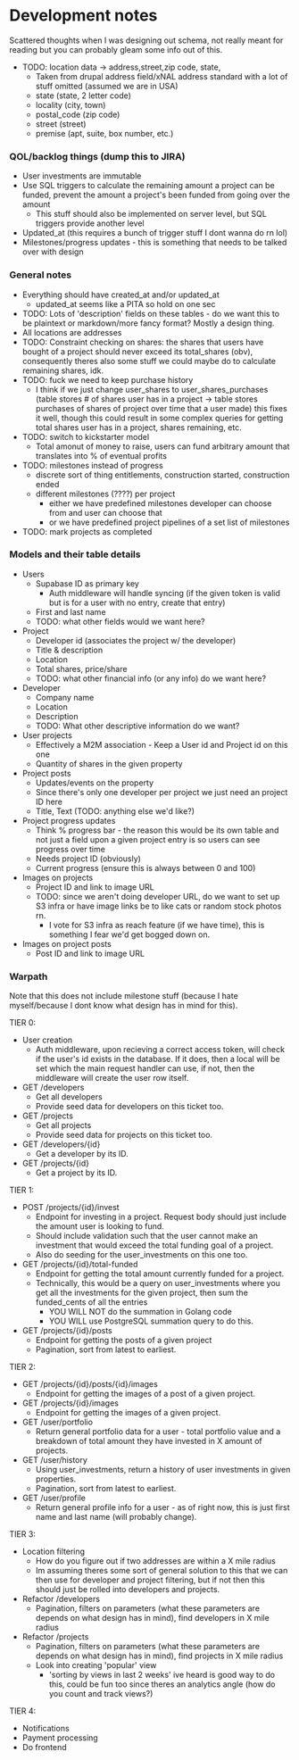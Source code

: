 # Development notes
Scattered thoughts when I was designing out schema, not really meant for reading but you can probably gleam some info out of this.

- TODO: location data -> address,street,zip code, state, 
    - Taken from drupal address field/xNAL address standard with a lot of stuff omitted (assumed we are in USA)
    - state (state, 2 letter code)
    - locality (city, town)
    - postal_code (zip code)
    - street (street)
    - premise (apt, suite, box number, etc.)
    
### QOL/backlog things (dump this to JIRA)
- User investments are immutable
- Use SQL triggers to calculate the remaining amount a project can be funded, prevent the amount a project's been funded from going over the amount
    - This stuff should also be implemented on server level, but SQL triggers provide another level 
- Updated_at (this requires a bunch of trigger stuff I dont wanna do rn lol)
- Milestones/progress updates - this is something that needs to be talked over with design

### General notes
- Everything should have created_at and/or updated_at
    - updated_at seems like a PITA so hold on one sec
- TODO: Lots of 'description' fields on these tables - do we want this to be plaintext or markdown/more fancy format? Mostly a design thing.
- All locations are addresses
- TODO: Constraint checking on shares: the shares that users have bought of a project should never exceed its total_shares (obv), consequently theres also some stuff we could maybe do to calculate remaining shares, idk.
- TODO: fuck we need to keep purchase history
    - I think if we just change user_shares to user_shares_purchases (table stores # of shares user has in a project -> table stores purchases of shares of project over time that a user made) this fixes it well, though this could result in some complex queries for getting total shares user has in a project, shares remaining, etc.
- TODO: switch to kickstarter model
    - Total amonut of money to raise, users can fund arbitrary amount that translates into % of eventual profits
- TODO: milestones instead of progress
    - discrete sort of thing entitlements, construction started, construction ended 
    - different milestones (????) per project
        - either we have predefined milestones developer can choose from and user can choose that
        - or we have predefined project pipelines of a set list of milestones
- TODO: mark projects as completed

### Models and their table details
- Users
    - Supabase ID as primary key
        - Auth middleware will handle syncing (if the given token is valid but is for a user with no entry, create that entry)
    - First and last name
    - TODO: what other fields would we want here?
- Project
    - Developer id (associates the project w/ the developer)
    - Title & description
    - Location
    - Total shares, price/share
    - TODO: what other financial info (or any info) do we want here?
- Developer
    - Company name
    - Location
    - Description
    - TODO: What other descriptive information do we want?
- User projects
    - Effectively a M2M association - Keep a User id and Project id on this one
    - Quantity of shares in the given property
- Project posts
    - Updates/events on the property
    - Since there's only one developer per project we just need an project ID here
    - Title, Text (TODO: anything else we'd like?)
- Project progress updates
    - Think % progress bar - the reason this would be its own table and not just a field upon a given project entry is so users can see progress over time
    - Needs project ID (obviously)
    - Current progress (ensure this is always between 0 and 100)
- Images on projects
    - Project ID and link to image URL
    - TODO: since we aren't doing developer URL, do we want to set up S3 infra or have image links be to like cats or random stock photos rn.
        - I vote for S3 infra as reach feature (if we have time), this is something I fear we'd get bogged down on.
- Images on project posts
    - Post ID and link to image URL

### Warpath
Note that this does not include milestone stuff (because I hate myself/because I dont know what design has in mind for this).

TIER 0: 

- User creation
    - Auth middleware, upon recieving a correct access token, will check if the user's id exists in the database. If it does, then a local will be set which the main request handler can use, if not, then the middleware will create the user row itself.
- GET /developers
    - Get all developers
    - Provide seed data for developers on this ticket too.
- GET /projects
    - Get all projects
    - Provide seed data for projects on this ticket too.
- GET /developers/{id}
    - Get a developer by its ID.
- GET /projects/{id}
    - Get a project by its ID.

TIER 1: 

- POST /projects/{id}/invest
    - Endpoint for investing in a project. Request body should just include the amount user is looking to fund. 
    - Should include validation such that the user cannot make an investment that would exceed the total funding goal of a project. 
    - Also do seeding for the user_investments on this one too.
- GET /projects/{id}/total-funded
    - Endpoint for getting the total amount currently funded for a project.
    - Technically, this would be a query on user_investments where you get all the investments for the given project, then sum the funded_cents of all the entries
        - YOU WILL NOT do the summation in Golang code
        - YOU WILL use PostgreSQL summation query to do this. 
- GET /projects/{id}/posts
    - Endpoint for getting the posts of a given project
    - Pagination, sort from latest to earliest.

TIER 2:

- GET /projects/{id}/posts/{id}/images
    - Endpoint for getting the images of a post of a given project.
- GET /projects/{id}/images
    - Endpoint for getting the images of a given project.
- GET /user/portfolio
    - Return general portfolio data for a user - total portfolio value and a breakdown of
    total amount they have invested in X amount of projects.
- GET /user/history
    - Using user_investments, return a history of user investments in given properties.
    - Pagination, sort from latest to earliest.
- GET /user/profile
    - Return general profile info for a user - as of right now, this is just first name and last name (will probably change).

TIER 3:

- Location filtering
    - How do you figure out if two addresses are within a X mile radius
    - Im assuming theres some sort of general solution to this that we can then use for developer and project filtering, but if not
    then this should just be rolled into developers and projects.
- Refactor /developers
    - Pagination, filters on parameters (what these parameters are depends on what design has in mind), find developers in X mile radius
- Refactor /projects
    - Pagination, filters on parameters (what these parameters are depends on what design has in mind), find projects in X mile radius
    - Look into creating 'popular' view 
        - 'sorting by views in last 2 weeks' ive heard is good way to do this, could be fun too since theres an analytics angle (how do you count and track views?)

TIER 4: 
- Notifications
- Payment processing
- Do frontend
